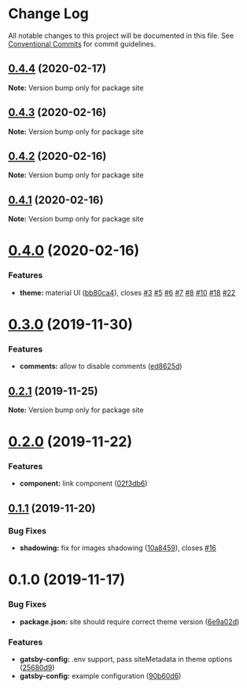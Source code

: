# Change Log

All notable changes to this project will be documented in this file.
See [Conventional Commits](https://conventionalcommits.org) for commit guidelines.

## [0.4.4](https://github.com/eshlox/gatsby-theme-axii/compare/site@0.4.3...site@0.4.4) (2020-02-17)

**Note:** Version bump only for package site





## [0.4.3](https://github.com/eshlox/gatsby-theme-axii/compare/site@0.4.2...site@0.4.3) (2020-02-16)

**Note:** Version bump only for package site





## [0.4.2](https://github.com/eshlox/gatsby-theme-axii/compare/site@0.4.1...site@0.4.2) (2020-02-16)

**Note:** Version bump only for package site





## [0.4.1](https://github.com/eshlox/gatsby-theme-axii/compare/site@0.4.0...site@0.4.1) (2020-02-16)

**Note:** Version bump only for package site





# [0.4.0](https://github.com/eshlox/gatsby-theme-axii/compare/site@0.3.0...site@0.4.0) (2020-02-16)


### Features

* **theme:** material UI ([bb80ca4](https://github.com/eshlox/gatsby-theme-axii/commit/bb80ca4e11ae803fa287a5a0f6c42739a0e0ae8b)), closes [#3](https://github.com/eshlox/gatsby-theme-axii/issues/3) [#5](https://github.com/eshlox/gatsby-theme-axii/issues/5) [#6](https://github.com/eshlox/gatsby-theme-axii/issues/6) [#7](https://github.com/eshlox/gatsby-theme-axii/issues/7) [#8](https://github.com/eshlox/gatsby-theme-axii/issues/8) [#10](https://github.com/eshlox/gatsby-theme-axii/issues/10) [#18](https://github.com/eshlox/gatsby-theme-axii/issues/18) [#22](https://github.com/eshlox/gatsby-theme-axii/issues/22)





# [0.3.0](https://github.com/eshlox/gatsby-theme-axii/compare/site@0.2.1...site@0.3.0) (2019-11-30)


### Features

* **comments:** allow to disable comments ([ed8625d](https://github.com/eshlox/gatsby-theme-axii/commit/ed8625d7ddaa81dba5a3744400afcf41ce52b7e4))





## [0.2.1](https://github.com/eshlox/gatsby-theme-axii/compare/site@0.2.0...site@0.2.1) (2019-11-25)

**Note:** Version bump only for package site





# [0.2.0](https://github.com/eshlox/gatsby-theme-axii/compare/site@0.1.1...site@0.2.0) (2019-11-22)


### Features

* **component:** link component ([02f3db6](https://github.com/eshlox/gatsby-theme-axii/commit/02f3db6f47e59d76d87516f0045e14801a6a307a))





## [0.1.1](https://github.com/eshlox/gatsby-theme-axii/compare/site@0.1.0...site@0.1.1) (2019-11-20)


### Bug Fixes

* **shadowing:** fix for images shadowing ([10a8459](https://github.com/eshlox/gatsby-theme-axii/commit/10a84599aebe29b7b45f8901ea807e2088022a41)), closes [#16](https://github.com/eshlox/gatsby-theme-axii/issues/16)





# 0.1.0 (2019-11-17)


### Bug Fixes

* **package.json:** site should require correct theme version ([6e9a02d](https://github.com/eshlox/gatsby-theme-axii/commit/6e9a02d098e20dabe57e99e9178a9f98c5630c93))


### Features

* **gatsby-config:** .env support, pass siteMetadata in theme options ([25680d9](https://github.com/eshlox/gatsby-theme-axii/commit/25680d9f20d414cc497907a8e330f6e8cb999b78))
* **gatsby-config:** example configuration ([90b60d6](https://github.com/eshlox/gatsby-theme-axii/commit/90b60d6baabc2a8737bd1d9afac02b26da94677c))
